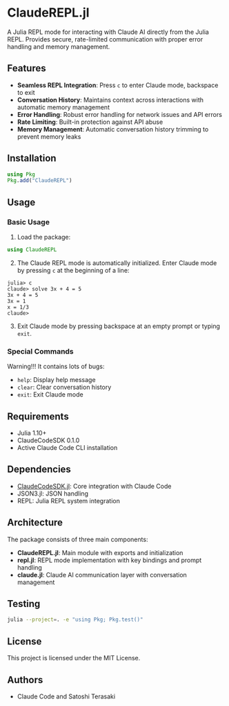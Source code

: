 # ClaudeREPL.jl

A Julia REPL mode for interacting with Claude AI directly from the Julia REPL. Provides secure, rate-limited communication with proper error handling and memory management.

## Features

- **Seamless REPL Integration**: Press `c` to enter Claude mode, backspace to exit
- **Conversation History**: Maintains context across interactions with automatic memory management
- **Error Handling**: Robust error handling for network issues and API errors
- **Rate Limiting**: Built-in protection against API abuse
- **Memory Management**: Automatic conversation history trimming to prevent memory leaks

## Installation

```julia
using Pkg
Pkg.add("ClaudeREPL")
```

## Usage

### Basic Usage

1. Load the package:
```julia
using ClaudeREPL
```

2. The Claude REPL mode is automatically initialized. Enter Claude mode by pressing `c` at the beginning of a line:
```
julia> c
claude> solve 3x + 4 = 5
3x + 4 = 5
3x = 1
x = 1/3
claude>
```

3. Exit Claude mode by pressing backspace at an empty prompt or typing `exit`.

### Special Commands

Warning!!! It contains lots of bugs:

- `help`: Display help message
- `clear`: Clear conversation history
- `exit`: Exit Claude mode

## Requirements

- Julia 1.10+
- ClaudeCodeSDK 0.1.0
- Active Claude Code CLI installation

## Dependencies

- [ClaudeCodeSDK.jl](https://github.com/AtelierArith/ClaudeCodeSDK): Core integration with Claude Code
- JSON3.jl: JSON handling
- REPL: Julia REPL system integration

## Architecture

The package consists of three main components:

- **ClaudeREPL.jl**: Main module with exports and initialization
- **repl.jl**: REPL mode implementation with key bindings and prompt handling
- **claude.jl**: Claude AI communication layer with conversation management

## Testing

```bash
julia --project=. -e "using Pkg; Pkg.test()"
```

## License

This project is licensed under the MIT License.

## Authors

- Claude Code and Satoshi Terasaki
